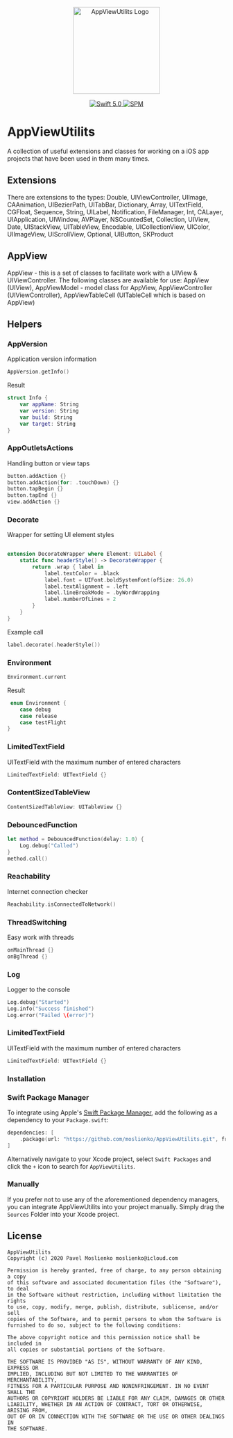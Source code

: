 <p align="center">
   <img width="200" src="https://raw.githubusercontent.com/SvenTiigi/SwiftKit/gh-pages/readMeAssets/SwiftKitLogo.png" alt="AppViewUtilits Logo">
</p>
<p align="center">
   <a href="https://developer.apple.com/swift/">
      <img src="https://img.shields.io/badge/Swift-5.0-orange.svg?style=flat" alt="Swift 5.0">
   </a>
   <a href="https://github.com/apple/swift-package-manager">
      <img src="https://img.shields.io/badge/Swift%20Package%20Manager-compatible-brightgreen.svg" alt="SPM">
   </a>
</p>

# AppViewUtilits

<p align="left">
A collection of useful extensions and classes for working on a iOS app projects that have been used in them many times.
</p>

## Extensions
<p align="left">
There are extensions to the types: Double, UIViewController, UIImage, CAAnimation, UIBezierPath, UITabBar, Dictionary, Array, UITextField, CGFloat, Sequence, String, UILabel, Notification, FileManager, Int, CALayer, UIApplication, UIWindow, AVPlayer, NSCountedSet, Collection, UIView, Date, UIStackView, UITableView, Encodable, UICollectionView, UIColor, UIImageView, UIScrollView, Optional, UIButton, SKProduct
</p>

## AppView
<p align="left">
AppView - this is a set of classes to facilitate work with a UIView & UIViewController. The following classes are available for use: AppView (UIView), AppViewModel - model class for AppView, AppViewController (UIViewController), AppViewTableCell (UITableCell which is based on AppView)
</p>

## Helpers

### AppVersion
Application version information

```swift
AppVersion.getInfo()
```

Result

```swift
struct Info {
    var appName: String
    var version: String
    var build: String
    var target: String
}
```

### AppOutletsActions
Handling button or view taps

```swift
button.addAction {}
button.addAction(for: .touchDown) {}
button.tapBegin {}
button.tapEnd {}
view.addAction {}
```

### Decorate

Wrapper for setting UI element styles

```swift
 
extension DecorateWrapper where Element: UILabel {
    static func headerStyle() -> DecorateWrapper {
        return .wrap { label in
            label.textColor = .black
            label.font = UIFont.boldSystemFont(ofSize: 26.0)
            label.textAlignment = .left
            label.lineBreakMode = .byWordWrapping
            label.numberOfLines = 2
        }
    }
}
```
Example call

```swift
label.decorate(.headerStyle())
```

### Environment

```swift
Environment.current
```

Result

```swift
 enum Environment {
    case debug
    case release
    case testFlight
}
```

### LimitedTextField
UITextField with the maximum number of entered characters
```swift
LimitedTextField: UITextField {}
```

### ContentSizedTableView
```swift
ContentSizedTableView: UITableView {}
```

### DebouncedFunction
```swift
let method = DebouncedFunction(delay: 1.0) {
    Log.debug("Called")
}
method.call()
```

### Reachability
Internet connection checker
```swift
Reachability.isConnectedToNetwork()
```

### ThreadSwitching
Easy work with threads
```swift
onMainThread {}
onBgThread {}
```

### Log
Logger to the console
```swift
Log.debug("Started")
Log.info("Success finished")
Log.error("Failed \(error)")
```

### LimitedTextField
UITextField with the maximum number of entered characters
```swift
LimitedTextField: UITextField {}
```

### Installation

### Swift Package Manager

To integrate using Apple's [Swift Package Manager](https://swift.org/package-manager/), add the following as a dependency to your `Package.swift`:

```swift
dependencies: [
    .package(url: "https://github.com/moslienko/AppViewUtilits.git", from: "1.2.3")
]
```

Alternatively navigate to your Xcode project, select `Swift Packages` and click the `+` icon to search for `AppViewUtilits`.

### Manually

If you prefer not to use any of the aforementioned dependency managers, you can integrate AppViewUtilits into your project manually. Simply drag the `Sources` Folder into your Xcode project.

## License

```
AppViewUtilits
Copyright (c) 2020 Pavel Moslienko moslienko@icloud.com

Permission is hereby granted, free of charge, to any person obtaining a copy
of this software and associated documentation files (the "Software"), to deal
in the Software without restriction, including without limitation the rights
to use, copy, modify, merge, publish, distribute, sublicense, and/or sell
copies of the Software, and to permit persons to whom the Software is
furnished to do so, subject to the following conditions:

The above copyright notice and this permission notice shall be included in
all copies or substantial portions of the Software.

THE SOFTWARE IS PROVIDED "AS IS", WITHOUT WARRANTY OF ANY KIND, EXPRESS OR
IMPLIED, INCLUDING BUT NOT LIMITED TO THE WARRANTIES OF MERCHANTABILITY,
FITNESS FOR A PARTICULAR PURPOSE AND NONINFRINGEMENT. IN NO EVENT SHALL THE
AUTHORS OR COPYRIGHT HOLDERS BE LIABLE FOR ANY CLAIM, DAMAGES OR OTHER
LIABILITY, WHETHER IN AN ACTION OF CONTRACT, TORT OR OTHERWISE, ARISING FROM,
OUT OF OR IN CONNECTION WITH THE SOFTWARE OR THE USE OR OTHER DEALINGS IN
THE SOFTWARE.
```

